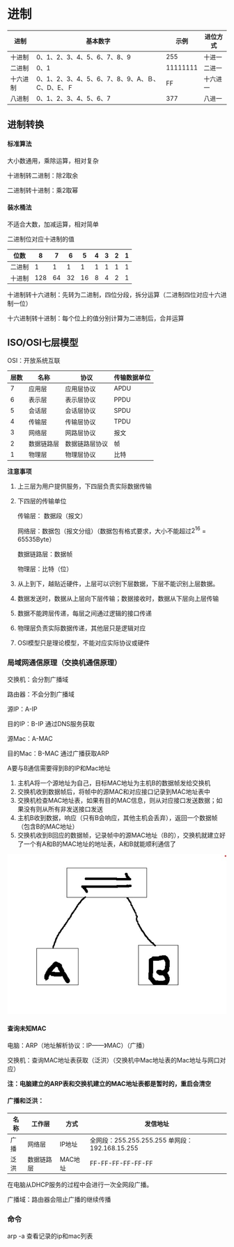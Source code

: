 # 进制

| 进制     | 基本数字                                         | 示例     | 进位方式 |
| -------- | ------------------------------------------------ | -------- | -------- |
| 十进制   | 0、1、2、3、4、5、6、7、8、9                     | 255      | 十进一   |
| 二进制   | 0、1                                             | 11111111 | 二进一   |
| 十六进制 | 0、1、2、3、4、5、6、7、8、9、A、Ｂ、C、D、E、Ｆ | FF       | 十六进一 |
| 八进制   | 0、1、2、3、4、5、6、7                           | 377      | 八进一   |

## 进制转换

#### 标准算法

大小数通用，乘除运算，相对复杂

十进制转二进制：除2取余

二进制转十进制：乘2取幂

#### 装水桶法

不适合大数，加减运算，相对简单

二进制位对应十进制的值

| 位数   | 8    | 7    | 6    | 5    | 4    | 3    | 2    | 1    |
| ------ | ---- | ---- | ---- | ---- | ---- | ---- | ---- | ---- |
| 二进制 | 1    | 1    | 1    | 1    | 1    | 1    | 1    | 1    |
| 十进制 | 128  | 64   | 32   | 16   | 8    | 4    | 2    | 1    |

十进制转十六进制：先转为二进制，四位分段，拆分运算（二进制四位对应十六进制一位）

十六进制转十进制：每个位上的值分别计算为二进制后，合并运算

## ISO/OSI七层模型

OSI：开放系统互联

| 层数 | 名称       | 协议           | 传输数据单位 |
| ---- | ---------- | -------------- | ------------ |
| 7    | 应用层     | 应用层协议     | APDU         |
| 6    | 表示层     | 表示层协议     | PPDU         |
| 5    | 会话层     | 会话层协议     | SPDU         |
| 4    | 传输层     | 传输层协议     | TPDU         |
| 3    | 网络层     | 网路层协议     | 报文         |
| 2    | 数据链路层 | 数据链路层协议 | 帧           |
| 1    | 物理层     | 物理层协议     | 比特         |

**注意事项**

1.  上三层为用户提供服务，下四层负责实际数据传输

2.  下四层的传输单位

    传输层： 数据段（报文）

    网络层：数据包（报文分组）（数据包有格式要求，大小不能超过$2^{16}$ = 65535Byte）

    数据链路层：数据帧

    物理层：比特（位）

3.  从上到下，越贴近硬件，上层可以识别下层数据，下层不能识别上层数据。

4.  数据发送时，数据从上层向下层传输；数据接收时，数据从下层向上层传输

5.  数据不能跨层传递，每层之间通过逻辑的接口传递

6.  物理层负责实际数据传递，其他层只是逻辑对应

7.  OSI模型只是理论模型，不能对应实际协议或硬件

### 局域网通信原理（交换机通信原理）

交换机：会分割广播域

路由器：不会分割广播域

源IP：A-IP

目的IP：B-IP 通过DNS服务获取

源Mac：A-MAC

目的Mac：B-MAC 通过广播获取ARP

A要与B通信需要得到B的IP和Mac地址

1.  主机A将一个源地址为自己，目标MAC地址为主机B的数据帧发给交换机
2.  交换机收到数据帧后，将帧中的源MAC和对应接口记录到MAC地址表中
3.  交换机检查MAC地址表，如果有目的MAC信息，则从对应接口发送数据；如果没有则从所有非发送接口发送
4.  主机B收到数据，响应（只有B会响应，其他主机会丢弃），返回一个数据帧（包含B的MAC地址）
5.  交换机收到B回应的数据帧，记录帧中的源MAC地址（B的），交换机就建立好了一个有A和B的MAC地址的地址表，A和B就能顺利通信了

![局域网通信](交换机通信原理.jpg)

#### 查询未知MAC

电脑：ARP（地址解析协议：IP——》MAC）（广播）

交换机：查询MAC地址表获取（泛洪）（交换机中Mac地址表的Mac地址与网口对应）

**注：电脑建立的ARP表和交换机建立的MAC地址表都是暂时的，重启会清空**

#### 广播和泛洪：

| 名称 | 工作层     | 方式    | 发信地址                                        |
| ---- | ---------- | ------- | ----------------------------------------------- |
| 广播 | 网络层     | IP地址  | 全网段：255.255.255.255  单网段：192.168.15.255 |
| 泛洪 | 数据链路层 | MAC地址 | FF-FF-FF-FF-FF-FF                               |

在电脑从DHCP服务的过程中会进行一次全网段广播。

广播域：路由器会阻止广播的继续传播

### 命令

arp -a 查看记录的ip和mac列表

